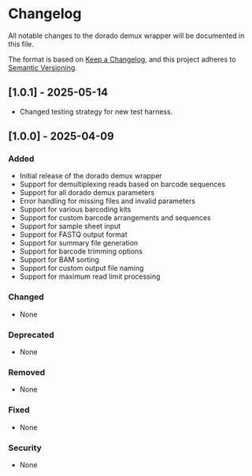 # Changelog

All notable changes to the dorado demux wrapper will be documented in this file.

The format is based on [Keep a Changelog](https://keepachangelog.com/en/1.0.0/),
and this project adheres to [Semantic Versioning](https://semver.org/spec/v2.0.0.html).

## [1.0.1] - 2025-05-14
  - Changed testing strategy for new test harness.

## [1.0.0] - 2025-04-09

### Added
- Initial release of the dorado demux wrapper
- Support for demultiplexing reads based on barcode sequences
- Support for all dorado demux parameters
- Error handling for missing files and invalid parameters
- Support for various barcoding kits
- Support for custom barcode arrangements and sequences
- Support for sample sheet input
- Support for FASTQ output format
- Support for summary file generation
- Support for barcode trimming options
- Support for BAM sorting
- Support for custom output file naming
- Support for maximum read limit processing

### Changed
- None

### Deprecated
- None

### Removed
- None

### Fixed
- None

### Security
- None 
